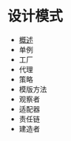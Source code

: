 # 设计模式

- [概述](https://github.com/ceezyyy/backend-notes/blob/master/Core/DesignPatterns/notes/intro/intro.md)
- 单例
- 工厂
- 代理
- 策略
- 模版方法
- 观察者
- 适配器
- 责任链
- 建造者

